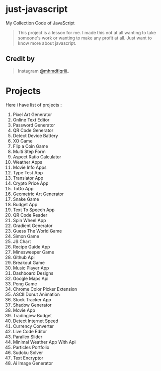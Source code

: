 # just-javascript

My Collection Code of JavaScript
> This project is a lesson for me. I made this not at all wanting to take someone's work or wanting to make any profit at all. Just want to know more about javascript.

## Credit by

> Instagram [@mhmdfiqriii_](https://instagram.com/mhmdfiqriii_)

# Projects

Here i have list of projects :
1. Pixel Art Generator
2. Online Text Editor
3. Password Generator
4. QR Code Generator
5. Detect Device Battery
6. XO Game
7. Flip a Coin Game
8. Multi Step Form
9. Aspect Ratio Calculator
10. Weather Apps
11. Movie Info Apps
12. Type Test App
13. Translator App
14. Crypto Price App
15. ToDo App
16. Geometric Art Generator
17. Snake Game
18. Budget App
19. Text To Speech App
20. QR Code Reader
21. Spin Wheel App
22. Gradient Generator
23. Guess The World Game
24. Simon Game
25. JS Chart
26. Recipe Guide App
27. Minesweeper Game
28. Github Api
29. Breakout Game
30. Music Player App
31. Dashboard Designs
32. Google Maps Api
33. Pong Game
34. Chrome Color Picker Extension
35. ASCII Donut Animation
36. Stock Tracker App
37. Shadow Generator
38. Movie App
39. Tradingiew Budget
40. Detect Internet Speed
41. Currency Converter
42. Live Code Editor
43. Parallex Slider
44. Minimal Weather App With Api
45. Particles Portfolio
46. Sudoku Solver
47. Text Encryptor
48. Ai Image Generator
